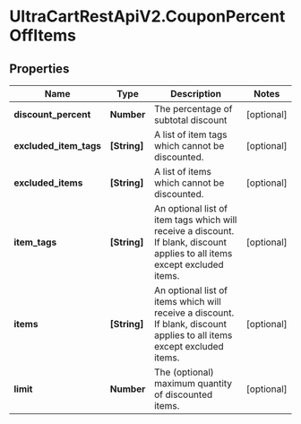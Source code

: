 # UltraCartRestApiV2.CouponPercentOffItems

## Properties

Name | Type | Description | Notes
------------ | ------------- | ------------- | -------------
**discount_percent** | **Number** | The percentage of subtotal discount | [optional] 
**excluded_item_tags** | **[String]** | A list of item tags which cannot be discounted. | [optional] 
**excluded_items** | **[String]** | A list of items which cannot be discounted. | [optional] 
**item_tags** | **[String]** | An optional list of item tags which will receive a discount.  If blank, discount applies to all items except excluded items. | [optional] 
**items** | **[String]** | An optional list of items which will receive a discount.  If blank, discount applies to all items except excluded items. | [optional] 
**limit** | **Number** | The (optional) maximum quantity of discounted items. | [optional] 


